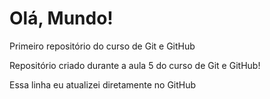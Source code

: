# Olá, Mundo!
 Primeiro repositório do curso de Git e GitHub

Repositório criado durante a aula 5 do curso de Git e GitHub!

Essa linha eu atualizei diretamente no GitHub 
